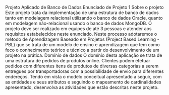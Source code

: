 Projeto Aplicado de Banco de Dados
Enunciado de Projeto 1
Sobre o projeto
Este projeto trata da implementação de uma estrutura de banco de dados tanto em modelagem
relacional utilizando o banco de dados Oracle, quanto em modelagem não-relacional usando o banco de
dados MongoDB. O projeto deve ser realizado em equipes de até 3 pessoas e atender aos requisitos
estabelecidos neste enunciado. Neste processo adotaremos o método de Aprendizagem Baseado em
Projetos (Project Based Learning - PBL) que se trata de um modelo de ensino e aprendizagem que tem
como foco o conhecimento teórico e técnico a partir do desenvolvimento de um projeto na prática.
Domínio de dados
O domínio desta aplicação se trata de uma estrutura de pedidos de produtos online. Clientes podem
efetuar pedidos com diferentes itens de produtos de diversas categorias a serem entregues por
transportadoras com a possibilidade de envio para diferentes endereços. Tendo em vista o modelo
conceitual apresentado a seguir, com as entidades e seus atributos e seguindo o mapeamento de
cardinalidades apresentado, desenvolva as atividades que estão descritas neste projeto.
